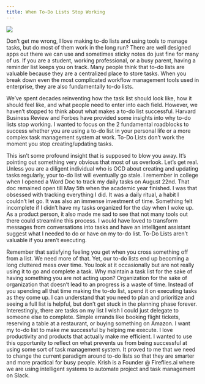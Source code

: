 ```yaml
---
title: When To-Do Lists Stop Working
---
```


<img src="fireflies.ai/fireflies_blog/img/To-do-list.png">

Don’t get me wrong, I love making to-do lists and using tools to manage tasks, but do most of them work in the long run?
There are well designed apps out there we can use and sometimes sticky notes do just fine for many of us. If you are a student, working professional, or a busy parent, having a reminder list keeps you on track.
Many people think that to-do lists are valuable because they are a centralized place to store tasks.
When you break down even the most complicated workflow management tools used in enterprise, they are also fundamentally to-do lists.

We’ve spent decades reinventing how the task list should look like, how it should feel like, and what people need to enter into each field. However, we haven’t stopped to think about what makes a to-do list successful.
Harvard Business Review and Forbes have provided some insights into why to-do lists stop working. I wanted to focus on the 2 fundamental roadblocks to success whether you are using a to-do list in your personal life or a more complex task management system at work.
To-Do Lists don’t work the moment you stop creating/updating tasks.

This isn’t some profound insight that is supposed to blow you away. It’s pointing out something very obvious that most of us overlook. Let’s get real. Unless you are a diligent individual who is OCD about creating and updating tasks regularly, your to-do list will eventually go stale.
I remember in college when I opened a Word Doc to track my daily tasks on August 22nd. That doc remained open till May 5th when the academic year finished. I was that obsessed with tracking everything I did. It was a daily ritual, a habit I couldn’t let go. It was also an immense investment of time. Something felt incomplete if I didn’t have my tasks organized for the day when I woke up.
As a product person, it also made me sad to see that not many tools out there could streamline this process. I would have loved to transform messages from conversations into tasks and have an intelligent assistant suggest what I needed to do or have on my to-do list.
To-Do Lists aren’t valuable if you aren’t executing.

Remember that satisfying feeling you get when you cross something off from a list. We need more of that. Yet, our to-do lists end up becoming a long cluttered mess over time. You look at it occasionally but are not really using it to go and complete a task. Why maintain a task list for the sake of having something you are not acting upon?
Organization for the sake of organization that doesn’t lead to an progress is a waste of time. Instead of you spending all that time making the to-do list, spend it on executing tasks as they come up. I can understand that you need to plan and prioritize and seeing a full list is helpful, but don’t get stuck in the planning phase forever.
Interestingly, there are tasks on my list I wish I could just delegate to someone else to complete. Simple errands like booking flight tickets, reserving a table at a restaurant, or buying something on Amazon. I want my to-do list to make me successful by helping me execute.
I love productivity and products that actually make me efficient. I wanted to use this opportunity to reflect on what prevents us from being successful at using some sort of task management system. It proved to me that we need to change the current paradigm around to-do lists so that they are smarter and more practical for busy people.
Krish is a Founder @ Fireflies.ai where we are using intelligent systems to automate project and task management on Slack. 
